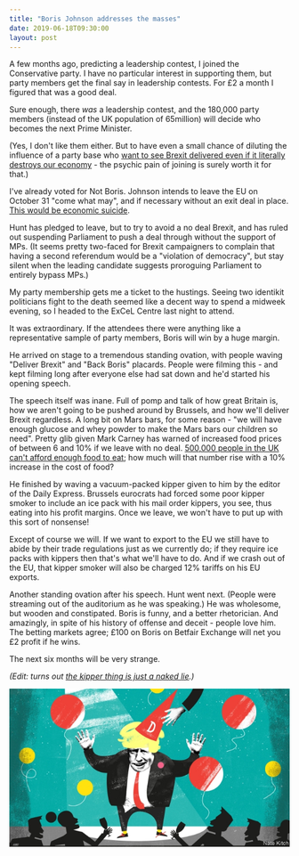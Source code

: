 ```yaml
---
title: "Boris Johnson addresses the masses"
date: 2019-06-18T09:30:00
layout: post
---
```


A few months ago, predicting a leadership contest, I joined the Conservative party. I have no particular interest in supporting them, but party members get the final say in leadership contests. For £2 a month I figured that was a good deal.

Sure enough, there _was_ a leadership contest, and the 180,000 party members (instead of the UK population of 65million) will decide who becomes the next Prime Minister.

(Yes, I don't like them either. But to have even a small chance of diluting the influence of a party base who [want to see Brexit delivered even if it literally destroys our economy](https://yougov.co.uk/topics/politics/articles-reports/2019/06/18/most-conservative-members-would-see-party-destroye) - the psychic pain of joining is surely worth it for that.)

I've already voted for Not Boris. Johnson intends to leave the EU on October 31 "come what may", and if necessary without an exit deal in place. [This would be economic suicide](https://www.theguardian.com/business/2019/jul/18/no-deal-brexit-would-plunge-britain-into-a-recession-says-obr).

Hunt has pledged to leave, but to try to avoid a no deal Brexit, and has ruled out suspending Parliament to push a deal through without the support of MPs. (It seems pretty two-faced for Brexit campaigners to complain that having a second referendum would be a "violation of democracy", but stay silent when the leading candidate suggests proroguing Parliament to entirely bypass MPs.)

My party membership gets me a ticket to the hustings. Seeing two identikit politicians fight to the death seemed like a decent way to spend a midweek evening, so I headed to the ExCeL Centre last night to attend.

It was extraordinary. If the attendees there were anything like a representative sample of party members, Boris will win by a huge margin.

He arrived on stage to a tremendous standing ovation, with people waving "Deliver Brexit" and "Back Boris" placards. People were filming this - and kept filming long after everyone else had sat down and he'd started his opening speech.

The speech itself was inane. Full of pomp and talk of how great Britain is, how we aren't going to be pushed around by Brussels, and how we'll deliver Brexit regardless. A long bit on Mars bars, for some reason - "we will have enough glucose and whey powder to make the Mars bars our children so need". Pretty glib given Mark Carney has warned of increased food prices of between 6 and 10% if we leave with no deal. [500,000 people in the UK can't afford enough food to eat](https://policy-practice.oxfam.org.uk/publications/walking-the-breadline-the-scandal-of-food-poverty-in-21st-century-britain-292978); how much will that number rise with a 10% increase in the cost of food?

He finished by waving a vacuum-packed kipper given to him by the editor of the Daily Express. Brussels eurocrats had forced some poor kipper smoker to include an ice pack with his mail order kippers, you see, thus eating into his profit margins. Once we leave, we won't have to put up with this sort of nonsense! 

Except of course we will. If we want to export to the EU we still have to abide by their trade regulations just as we currently do; if they require ice packs with kippers then that's what we'll have to do. And if we crash out of the EU, that kipper smoker will also be charged 12% tariffs on his EU exports.

Another standing ovation after his speech. Hunt went next. (People were streaming out of the auditorium as he was speaking.) He was wholesome, but wooden and constipated. Boris is funny, and a better rhetorician. And amazingly, in spite of his history of offense and deceit - people love him. The betting markets agree; £100 on Boris on Betfair Exchange will net you £2 profit if he wins.

The next six months will be very strange.

_(Edit: turns out [the kipper thing is just a naked lie](https://www.theguardian.com/politics/2019/jul/18/boris-johnson-claims-about-kippers-fishy-brussels-says).)_

[![Boris in a dunce hat](/images/boris.jpg)](https://www.economist.com/britain/2018/12/08/our-end-of-year-awards-celebrate-the-worst-in-politics)

